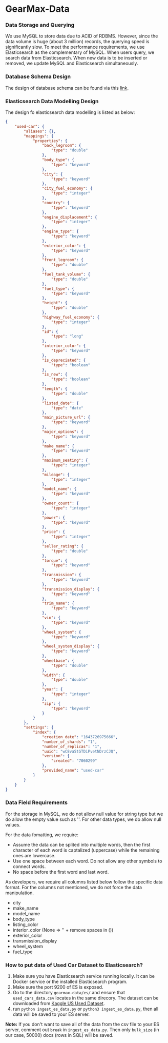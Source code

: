 # GearMax-Data

### Data Storage and Querying

We use MySQL to store data due to ACID of RDBMS. However, since the data volume is huge (about 3 million) records, the querying speed is significantly slow. To meet the performance requirements, we use Elasticsearch as the complementary of MySQL. When users query, we search data from Elasticsearch. When new data is to be inserted or removed, we update MySQL and Elasticsearch simultaneously.

### Database Schema Design

The design of database schema can be found via this [link](https://dbdiagram.io/d/61dba26bf8370f0a2ee9e2db).

### Elasticsearch Data Modelling Design

The design fo elasticsearch data modelling is listed as below:

```json
{
    "used-car": {
        "aliases": {},
        "mappings": {
            "properties": {
                "back_legroom": {
                    "type": "double"
                },
                "body_type": {
                    "type": "keyword"
                },
                "city": {
                    "type": "keyword"
                },
                "city_fuel_economy": {
                    "type": "integer"
                },
                "country": {
                    "type": "keyword"
                },
                "engine_displacement": {
                    "type": "integer"
                },
                "engine_type": {
                    "type": "keyword"
                },
                "exterior_color": {
                    "type": "keyword"
                },
                "front_legroom": {
                    "type": "double"
                },
                "fuel_tank_volume": {
                    "type": "double"
                },
                "fuel_type": {
                    "type": "keyword"
                },
                "height": {
                    "type": "double"
                },
                "highway_fuel_economy": {
                    "type": "integer"
                },
                "id": {
                    "type": "long"
                },
                "interior_color": {
                    "type": "keyword"
                },
                "is_depreciated": {
                    "type": "boolean"
                },
                "is_new": {
                    "type": "boolean"
                },
                "length": {
                    "type": "double"
                },
                "listed_date": {
                    "type": "date"
                },
                "main_picture_url": {
                    "type": "keyword"
                },
                "major_options": {
                    "type": "keyword"
                },
                "make_name": {
                    "type": "keyword"
                },
                "maximum_seating": {
                    "type": "integer"
                },
                "mileage": {
                    "type": "integer"
                },
                "model_name": {
                    "type": "keyword"
                },
                "owner_count": {
                    "type": "integer"
                },
                "power": {
                    "type": "keyword"
                },
                "price": {
                    "type": "integer"
                },
                "seller_rating": {
                    "type": "double"
                },
                "torque": {
                    "type": "keyword"
                },
                "transmission": {
                    "type": "keyword"
                },
                "transmission_display": {
                    "type": "keyword"
                },
                "trim_name": {
                    "type": "keyword"
                },
                "vin": {
                    "type": "keyword"
                },
                "wheel_system": {
                    "type": "keyword"
                },
                "wheel_system_display": {
                    "type": "keyword"
                },
                "wheelbase": {
                    "type": "double"
                },
                "width": {
                    "type": "double"
                },
                "year": {
                    "type": "integer"
                },
                "zip": {
                    "type": "keyword"
                }
            }
        },
        "settings": {
            "index": {
                "creation_date": "1643726975666",
                "number_of_shards": "1",
                "number_of_replicas": "1",
                "uuid": "wC8vaStGTDiPvetNDrzCJQ",
                "version": {
                    "created": "7060299"
                },
                "provided_name": "used-car"
            }
        }
    }
}
```

### Data Field Requirements

For the storage in MySQL, we do not allow null value for string type but we do allow the empty value such as ''. For other data types, we do allow null values.

For the data fomatting, we require:

- Assume the data can be splited into multiple words, then the first character of each word is captalized (uppercase) while the remaining ones are lowercase.
- Use one space between each word. Do not allow any other symbols to connect words.
- No space before the first word and last word. 

As developers, we require all columns listed below follow the specific data format. For the columns not mentioned, we do not force the data manipulation.

- city
- make_name
- model_name
- body_type
- listing_color
- interior_color (None => '' + remove spaces in ())
- exterior_color
- transmission_display
- wheel_system
- fuel_type

### How to put data of Used Car Dataset to Elasticsearch?

1. Make sure you have Elasticsearch service running locally. It can be Docker service or the installed Elasticsearch program.
2. Make sure the port 9200 of ES is exposed.
3. Go to the directory `gearmax-data/es/` and ensure that `used_cars_data.csv` locates in the same direcory. The dataset can be downloaded from [Kaggle US Used Dataset](https://www.kaggle.com/ananaymital/us-used-cars-dataset).
4. run `python ingest_es_data.py` or `python3 ingest_es_data.py`, then all data will be saved to your ES server.

**Note:** If you don't want to save all of the data from the csv file to your ES server, comment out `break` in `ingest_es_data.py`. Then only `bulk_size` (in our case, 50000) docs (rows in SQL) will be saved. 


